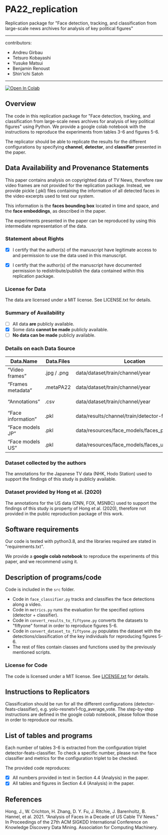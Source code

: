 # PA22_replication
Replication package for "Face detection, tracking, and classification from large-scale news archives for analysis of key political figures"

---
contributors:
  - Andreu Girbau
  - Tetsuro Kobayashi
  - Yusuke Matsui
  - Benjamin Renoust
  - Shin'ichi Satoh
---

[![Open In Colab](https://colab.research.google.com/assets/colab-badge.svg)](https://colab.research.google.com/github/TeleStats/PA22_replication/blob/main/PA22_replication.ipynb)

## Overview

The code in this replication package for "Face detection, tracking, and classification from large-scale news archives for analysis of key political figures" using Python.
We provide a google colab notebook with the instructions to reproduce the experiments from tables 3-6 and figures 5-6.

The replicator should be able to replicate the results for the different configurations by specifying **channel**, **detector**, and **classifier** presented in the paper.

## Data Availability and Provenance Statements

This paper contains analysis on copyrighted data of TV News, therefore raw video frames are not provided for the replication package. 
Instead, we provide pickle (.pkl) files containing the information of all detected faces in the video excerpts used to test our system. 

This information is the **faces bounding box** located in time and space, and the **face embeddings**, as described in the paper.

The experiments presented in the paper can be reproduced by using this intermediate representation of the data. 

### Statement about Rights

- [x] I certify that the author(s) of the manuscript have legitimate access to and permission to use the data used in this manuscript.
- [x] I certify that the author(s) of the manuscript have documented permission to redistribute/publish the data contained within this replication package.


### License for Data

The data are licensed under a MIT license. See LICENSE.txt for details.


### Summary of Availability

- [ ] All data **are** publicly available.
- [x] Some data **cannot be made** publicly available.
- [ ] **No data can be made** publicly available.

### Details on each Data Source

| Data.Name          | Data.Files  | Location                                        | Provided | Citation |
|--------------------|-------------|-------------------------------------------------|----------|-----|
| “Video frames”     | .jpg / .png | data/dataset/train/channel/year                 | FALSE    | This work |
| “Frames metadata”  | .metaPA22   | data/dataset/train/channel/year                 | TRUE     | This work    |
| “Annotations”      | .csv        | data/dataset/train/channel/year                 | TRUE     | This work    |
| “Face information” | .pkl        | data/results/channel/train/detector-features    | TRUE     | This work    |
| “Face models JP”   | .pkl        | data/resources/face_models/faces_politicians    | TRUE     | This work    |
| “Face models US”   | .pkl        | data/resources/face_models/faces_us_individuals | TRUE     | This work    |

### Dataset collected by the authors

The annotations for the Japanese TV data (NHK, Hodo Station) used to support the findings of this study is publicly available.

### Dataset provided by Hong et al. (2020)

The annotations for the US data (CNN, FOX, MSNBC) used to support the findings of this study is property of Hong et al. (2020), therefore not provided in the public reproduction package of this work.

## Software requirements

Our code is tested with python3.8, and the libraries required are stated in "requirements.txt". 

We provide a **google colab notebook** to reproduce the experiments of this paper, and we recommend using it.

## Description of programs/code

Code is included in the `src` folder.

- Code in `face_classifier.py` tracks and classifies the face detections along a video. 
- Code in `metrics.py` runs the evaluation for the specified options (detector + classifier). 
- Code in `convert_results_to_fiftyone.py` converts the datasets to "fiftyone" format in order to reproduce figures 5-6.  
- Code in `convert_dataset_to_fiftyone.py` populates the dataset with the detections/classification of the key individuals for reproducing figures 5-6.
- The rest of files contain classes and functions used by the previously mentioned scripts.

### License for Code

The code is licensed under a MIT license. See [LICENSE.txt](LICENSE.txt) for details.

## Instructions to Replicators

Classification should be run for all the different configurations (detector-feats-classifier), e.g. yolo-resnetv1-fcg_average_vote. 
The step-by-step instructions are defined in the google colab notebook, please follow those in order to reproduce our results.

## List of tables and programs

Each number of tables 3-6 is extracted from the configuration triplet detector-feats-classifier. 
To check a specific number, please run the face classifier and metrics for the configuration triplet to be checked.

The provided code reproduces:

- [X] All numbers provided in text in Section 4.4 (Analysis) in the paper.
- [X] All tables and figures in Section 4.4 (Analysis) in the paper.

## References

Hong, J., W. Crichton, H. Zhang, D. Y. Fu, J. Ritchie, J. Barenholtz, B. Hannel, et al. 2021. “Analysis of Faces
in a Decade of US Cable TV News.” In Proceedings of the 27th ACM SIGKDD International Conference on
Knowledge Discovery Data Mining. Association for Computing Machinery.
